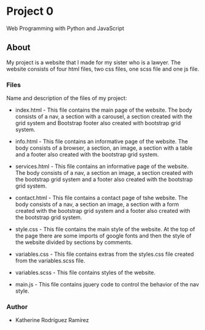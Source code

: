 # Project 0

Web Programming with Python and JavaScript

## About

My project is a website that I made for my sister who is a lawyer.
The website consists of four html files, two css files, one scss file and one js file.

### Files

Name and description of the files of my project:

* index.html - This file contains the main page of the website. The body consists of a nav, a section with a carousel, a section created with the grid system and Bootstrap footer also created with bootstrap grid system.

* info.html - This file contains an informative page of the website. The body consists of a browser, a section, an image, a section with a table and a footer also created with the bootstrap grid system.

* services.html - This file contains an informative page of the website. The body consists of a nav, a section an image, a section created with the bootstrap grid system and a footer also created with the bootstrap grid system.

* contact.html - This file contains a contact page of tshe website. The body consists of a nav, a section an image, a section with a form created with the bootstrap grid system and a footer also created with the bootstrap grid system.

* style.css - This file contains the main style of the website. At the top of the page there are some imports of google fonts and then the style of the website divided by sections by comments.

* variables.css - This file contains extras from the styles.css file created from the variables.scss file.

* variables.scss - This file contains styles of the website.

* main.js - This file contains jquery code to control the behavior of the nav style.


### Author
* Katherine Rodríguez Ramírez